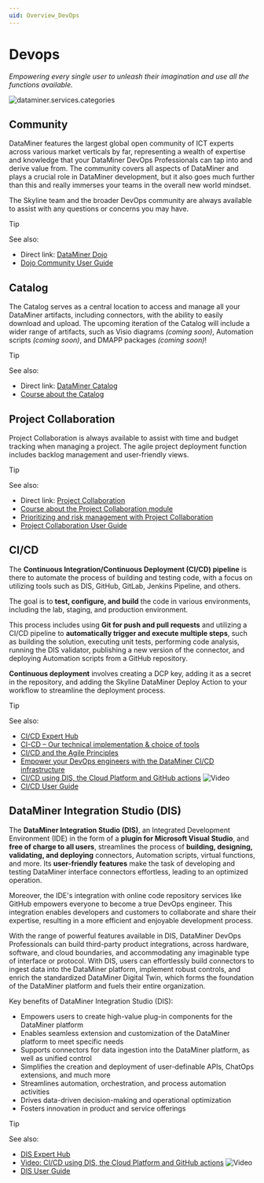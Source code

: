 ```yaml
---
uid: Overview_DevOps
---
```


# Devops

*Empowering every single user to unleash their imagination and use all the functions available.*

![dataminer.services.categories](~/dataminer-overview/images/DMS_DevOps.jpg)

## Community

DataMiner features the largest global open community of ICT experts across various market verticals by far, representing a wealth of expertise and knowledge that your DataMiner DevOps Professionals can tap into and derive value from. The community covers all aspects of DataMiner and plays a crucial role in DataMiner development, but it also goes much further than this and really immerses your teams in the overall new world mindset.

The Skyline team and the broader DevOps community are always available to assist with any questions or concerns you may have.

> [!TIP]
> See also:
>
> - Direct link: [DataMiner Dojo](https://community.dataminer.services/)
> - [Dojo Community User Guide](xref:Community)

## Catalog

The Catalog serves as a central location to access and manage all your DataMiner artifacts, including connectors, with the ability to easily download and upload. The upcoming iteration of the Catalog will include a wider range of artifacts, such as Visio diagrams *(coming soon)*, Automation scripts *(coming soon)*, and DMAPP packages *(coming soon)*!

> [!TIP]
> See also:
>
> - Direct link: [DataMiner Catalog](https://catalog.dataminer.services/)
> - [Course about the Catalog](https://community.dataminer.services/courses/dataminer-cloud-platform/lessons/dataminer-catalog/)

## Project Collaboration

Project Collaboration is always available to assist with time and budget tracking when managing a project. The agile project deployment function includes backlog management and user-friendly views.

> [!TIP]
> See also:
>
> - Direct link: [Project Collaboration](https://collaboration.dataminer.services/)
> - [Course about the Project Collaboration module](https://community.dataminer.services/courses/dataminer-cloud-platform/lessons/project-collaboration/)
> - [Prioritizing and risk management with Project Collaboration](https://community.dataminer.services/prioritizing-and-risk-management-with-project-collaboration)
> - [Project Collaboration User Guide](xref:Collaboration)

## CI/CD

The **Continuous Integration/Continuous Deployment (CI/CD) pipeline** is there to automate the process of building and testing code, with a focus on utilizing tools such as DIS, GitHub, GitLab, Jenkins Pipeline, and others.

The goal is to **test, configure, and build** the code in various environments, including the lab, staging, and production environment.

This process includes using **Git for push and pull requests** and utilizing a CI/CD pipeline to **automatically trigger and execute multiple steps**, such as building the solution, executing unit tests, performing code analysis, running the DIS validator, publishing a new version of the connector, and deploying Automation scripts from a GitHub repository.

**Continuous deployment** involves creating a DCP key, adding it as a secret in the repository, and adding the Skyline DataMiner Deploy Action to your workflow to streamline the deployment process.

> [!TIP]
> See also:
>
> - [CI/CD Expert Hub](https://community.dataminer.services/expert-hub-ci-cd/)
> - [CI-CD – Our technical implementation & choice of tools](https://community.dataminer.services/ci-cd-our-technical-implementation-choice-of-tools/)
> - [CI/CD and the Agile Principles](https://community.dataminer.services/ci-cd-and-the-agile-principles/)
> - [Empower your DevOps engineers with the DataMiner CI/CD infrastructure](https://community.dataminer.services/empower-your-devops-engineers-with-the-dataminer-ci-cd-infrastructure/)
> - [CI/CD using DIS, the Cloud Platform and GitHub actions](https://community.dataminer.services/video/ci-cd-using-dis-the-cloud-platform-and-github-actions/) ![Video](~/user-guide/images/video_Duo.png)
> - [CI/CD User Guide](xref:CICD)

## DataMiner Integration Studio (DIS)

The **DataMiner Integration Studio (DIS)**, an Integrated Development Environment (IDE) in the form of a **plugin for Microsoft Visual Studio**, and **free of charge to all users**, streamlines the process of **building, designing, validating, and deploying** connectors, Automation scripts, virtual functions, and more. Its **user-friendly features** make the task of developing and testing DataMiner interface connectors effortless, leading to an optimized operation.

Moreover, the IDE's integration with online code repository services like GitHub empowers everyone to become a true DevOps engineer. This integration enables developers and customers to collaborate and share their expertise, resulting in a more efficient and enjoyable development process.

With the range of powerful features available in DIS, DataMiner DevOps Professionals can build third-party product integrations, across hardware, software, and cloud boundaries, and accommodating any imaginable type of interface or protocol. With DIS, users can effortlessly build connectors to ingest data into the DataMiner platform, implement robust controls, and enrich the standardized DataMiner Digital Twin, which forms the foundation of the DataMiner platform and fuels their entire organization.

Key benefits of DataMiner Integration Studio (DIS):
- Empowers users to create high-value plug-in components for the DataMiner platform
- Enables seamless extension and customization of the DataMiner platform to meet specific needs
- Supports connectors for data ingestion into the DataMiner platform, as well as unified control
- Simplifies the creation and deployment of user-definable APIs, ChatOps extensions, and much more
- Streamlines automation, orchestration, and process automation activities
- Drives data-driven decision-making and operational optimization
- Fosters innovation in product and service offerings

> [!TIP]
> See also:
>
> - [DIS Expert Hub](https://community.dataminer.services/exphub-dis/)
> - [Video: CI/CD using DIS, the Cloud Platform and GitHub actions](https://community.dataminer.services/video/ci-cd-using-dis-the-cloud-platform-and-github-actions/) ![Video](~/user-guide/images/video_Duo.png)
> - [DIS User Guide](xref:Overall_concept_of_the_DataMiner_Integration_Studio)
